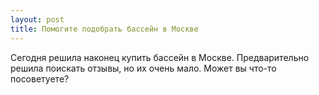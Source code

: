 ```yaml
---
layout: post 
title: Помогите подобрать бассейн в Москве 
--- 
```

Сегодня решила наконец купить бассейн в Москве. Предварительно решила поискать отзывы, но их очень мало. Может вы что-то посоветуете?